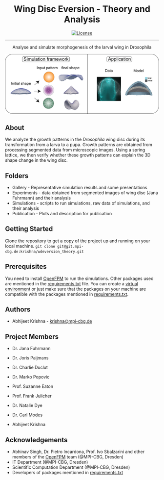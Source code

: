 

<h1 align="center">Wing Disc Eversion - Theory and Analysis</h1>

<div align="center">

  
  [![License](https://img.shields.io/badge/license-MIT-blue.svg)](/LICENSE)

</div>

---

<p align="center"> Analyse and simulate morphogenesis of the larval wing in Drosophila
    <br> 
</p>

![alt text](./Gallery/WD_teaser.png)

## About <a name = "about"></a>
We analyze the growth patterns in the *Drosophila* wing disc during its transformation from a larva to a pupa. Growth patterns are obtained from processing segmented data from microscopic images. Using a spring lattice, we then verify whether these growth patterns can explain the 3D shape change in the wing disc.

## Folders
- Gallery - Representative simulation results and some presentations
- Experiments - data obtained from segmented images of wing disc (Jana Fuhrmann) and their analysis
- Simulations - scripts to run simulations, raw data of simulations, and their analysis
- Publication - Plots and description for publication

## Getting Started <a name = "getting_started"></a>

Clone the repository to get a copy of the project up and running on your local machine.
`git clone git@git.mpi-cbg.de:krishna/wdeversion_theory.git`

## Prerequisites
You need to install [OpenFPM](http://openfpm.mpi-cbg.de/) to run the simulations.
Other packages used are mentioned in the [requirements.txt](requirements.txt) file. You can create a [virtual environment](https://packaging.python.org/en/latest/guides/installing-using-pip-and-virtual-environments/#creating-a-virtual-environment) or just make sure that the packages on your machine are compatible with the packages mentioned in [requirements.txt](requirements.txt).

##  Authors <a name = "authors"></a>
- Abhijeet Krishna - [krishna@mpi-cbg.de](krishna@mpi-cbg.de)

## Project Members

- Dr. Jana Fuhrmann

- Dr. Joris Paijmans
- Dr. Charlie Duclut
- Dr. Marko Popovic
- Prof. Suzanne Eaton
- Prof. Frank Julicher
- Dr. Natalie Dye
- Dr. Carl Modes
- Abhijeet Krishna

## Acknowledgements <a name = "acknowledgement"></a>
- Abhinav Singh, Dr. Pietro Incardona, Prof. Ivo Sbalzarini and other members of the [OpenFPM](http://openfpm.mpi-cbg.de/) team (@MPI-CBG, Dresden)
- IT Department (@MPI-CBG, Dresden)
- Scientific Computation Department (@MPI-CBG, Dresden)
- Developers of packages mentioned in [requirements.txt](Environment/requirements.txt)
